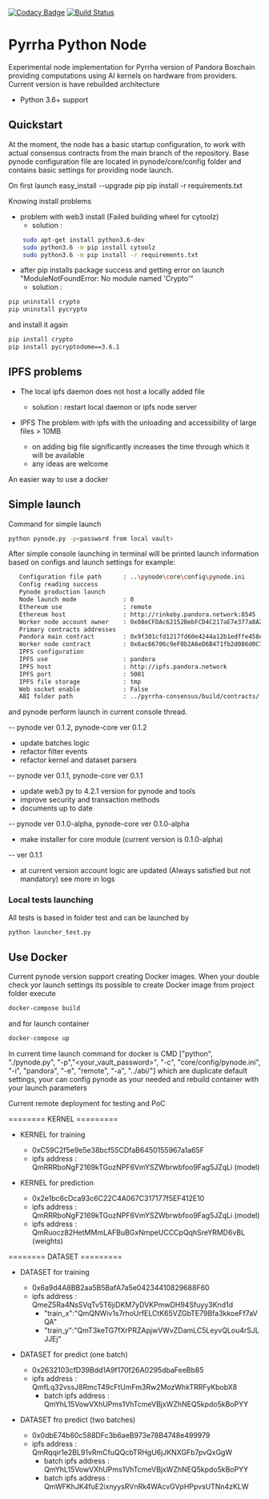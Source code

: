 [![Codacy Badge](https://api.codacy.com/project/badge/Grade/a1b8a914ff5f48de9f15f944391b51a1)](https://www.codacy.com/app/dr-orlovsky/pyrrha-pynode?utm_source=github.com&amp;utm_medium=referral&amp;utm_content=pandoraboxchain/pyrrha-pynode&amp;utm_campaign=Badge_Grade)
[![Build Status](https://travis-ci.org/pandoraboxchain/pyrrha-pynode.svg?branch=master)](https://travis-ci.org/pandoraboxchain/pyrrha-pynode)
# Pyrrha Python Node

Experimental node implementation for Pyrrha version of Pandora Boxchain providing computations using AI kernels on hardware
from providers. Current version is have rebuilded architecture

* Python 3.6+ support

## Quickstart

At the moment, the node has a basic startup configuration, to work with actual consensus contracts
from the main branch of the repository.
Base pynode configuration file are located in pynode/core/config folder and contains basic settings for
providing node launch.

On first launch
    easy_install --upgrade pip
    pip install -r requirements.txt

Knowing install problems
* problem with web3 install (Failed building wheel for cytoolz)
    - solution :
```sh    
    sudo apt-get install python3.6-dev
    sudo python3.6 -m pip install cytoolz
    sudo python3.6 -m pip install -r requirements.txt
```
* after pip installs package success and getting error on launch
"ModuleNotFoundError: No module named 'Crypto'"
    - solution :
```sh
pip uninstall crypto
pip uninstall pycrypto
```
and install it again
```sh
pip install crypto
pip install pycryptodome==3.6.1
```

## IPFS problems

* The local ipfs daemon does not host a locally added file
   - solution :
   restart local daemon or ipfs node server

* IPFS The problem with ipfs with the unloading and accessibility of large files > 10MB
   - on adding big file significantly increases the time through which it will be available
   - any ideas are welcome

An easier way to use a docker

## Simple launch
Command for simple launch   
```sh
python pynode.py -p<password from local vault>
```   
After simple console launching in terminal will be printed launch information based on configs and launch settings
for example:
```sh
   Configuration file path      : ..\pynode\core\config\pynode.ini
   Config reading success
   Pynode production launch
   Node launch mode             : 0
   Ethereum use                 : remote
   Ethereum host                : http://rinkeby.pandora.network:8545
   Worker node account owner    : 0x08eCFDAc62152BebFCD4C217aE7e377a8A2cAdc6
   Primary contracts addresses
   Pandora main contract        : 0x9f301cfd1217fd60e4244a12b1edffe458e8b9bd
   Worker node contract         : 0x6ac66706c9eF0b2A6eD6B471fb2d086d0C7BC055
   IPFS configuration
   IPFS use                     : pandora
   IPFS host                    : http://ipfs.pandora.network
   IPFS port                    : 5001
   IPFS file storage            : tmp
   Web socket enable            : False
   ABI folder path              : ../pyrrha-consensus/build/contracts/
``` 
and pynode perform launch in current console thread.

-- pynode ver 0.1.2, pynode-core ver 0.1.2
- update batches logic
- refactor filter events
- refactor kernel and dataset parsers

-- pynode ver 0.1.1, pynode-core ver 0.1.1
- update web3 py to 4.2.1 version for pynode and tools
- improve security and transaction methods
- documents up to date

-- pynode ver 0.1.0-alpha, pynode-core ver 0.1.0-alpha
- make installer for core module (current version is 0.1.0-alpha)

-- ver 0.1.1
- at current version account logic are updated (Always satisfied but not mandatory) see more in logs

### Local tests launching
All tests is based in folder test and can be launched by 
```sh
python launcher_test.py
```

## Use Docker
Current pynode version support creating Docker images.
When your double check yor launch settings its possible to create Docker image
from project folder execute
```sh
docker-compose build 
``` 
and for launch container 
```sh
docker-compose up
```   
In current time launch command for docker is 
   CMD ["python",  "./pynode.py", "-p","<your_vault_password>", "-c", "core/config/pynode.ini", "-i", "pandora", "-e", "remote", "-a", "../abi/"]
which are duplicate default settings, your can config pynode as your needed and rebuild container with 
your launch parameters
   
   
   
Current remote deployment for testing and PoC

======== KERNEL  =========
  - KERNEL for training 
    - 0xC59C2f5e9e5e38bcf55CDfaB6450155967a1a65F
    - ipfs address : QmRRRboNgF2169kTGozNPF6VmYSZWbrwbfoo9Fag5JZqLi (model)
 
  - KERNEL for prediction
    - 0x2e1bc6cDca93c6C22C4A067C317177f5EF412E10
    - ipfs address : QmRRRboNgF2169kTGozNPF6VmYSZWbrwbfoo9Fag5JZqLi (model)
    - ipfs address : QmRuocz82HetMMmLAFBuBGxNmpeUCCCpQqhSreYRMD6vBL (weights)
   
======== DATASET =========
  - DATASET for training
    - 0x6a9d4A8BB2aa5B5BafA7a5e04234410829688F60
    - ipfs address : QmeZ5Ra4NsSVqTv5T6jiDKM7yDVKPmwDH94Sfuyy3Knd1d 
      - "train_x":"QmQNWiv1s7rhoUrfELCtK65VZGbTE79Bfa3kkoeFf7aVQA"
      - "train_y":"QmT3keTG7fXrPRZApjwVWvZDamLC5LeyvQLou4rSJLJJEj"

  - DATASET for predict (one batch)
    - 0x2632103cfD39Bdd1A9f170f26A0295dbaFeeBb85
    - ipfs address : QmfLq32vssJ8RmcT49cFtUmFm3Rw2MozWhkTRRFyKbobX8
        - batch ipfs address : QmYhL15VowVXhUPms1VhTcmeVBjxWZhNEQ5kpdo5kBoPYY
  
  - DATASET fro predict (two batches)
    - 0x0dbE74b60c588DFc3b6aeB973e78B4748e499979
    - ipfs address : QmRqqir1e2BL91vRmCfuQQcbTRHgU6jJKNXGFb7pvQxGgW
        - batch ipfs address : QmYhL15VowVXhUPms1VhTcmeVBjxWZhNEQ5kpdo5kBoPYY
        - batch ipfs address : QmWFKhJK4fuE2ixnyysRVnRk4WAcvGVpHPpvsUTNn4zKLW
  